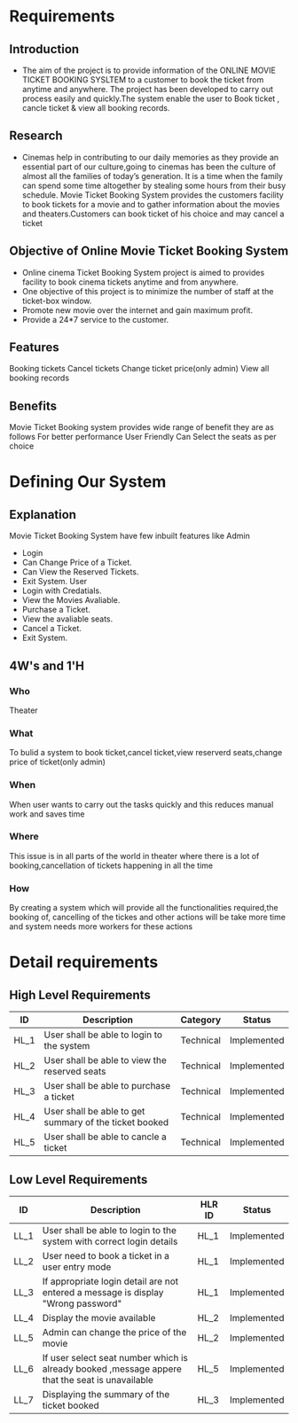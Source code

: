 # Requirements 
## Introduction
   * The aim of the project is to provide information of the ONLINE MOVIE TICKET BOOKING SYSLTEM to a customer to book the ticket from anytime and anywhere. The project has been developed to carry out process easily and quickly.The system enable the user to Book ticket , cancle ticket & view all booking records.  
   
## Research
  * Cinemas help in contributing to our daily memories as they provide an essential part of our culture,going to cinemas has been the culture of almost all the families of today’s generation. It is a time when the family can spend some time altogether by stealing some hours from their busy schedule. Movie Ticket Booking System provides the customers facility to book tickets for a movie and to gather information about the movies and theaters.Customers can book ticket of his choice and may cancel a ticket

## Objective of Online Movie Ticket Booking System
 * Online cinema Ticket Booking System project is aimed to provides facility to book cinema tickets anytime and from anywhere.
 * One objective of this project is to minimize the number of staff at the ticket-box window.
 * Promote new movie over the internet and gain maximum profit.
 * Provide a 24*7 service to the customer.
 
 ## Features
  Booking tickets
  Cancel tickets
  Change ticket price(only admin)
  View all booking records
  
 ## Benefits
  Movie Ticket Booking system provides wide range of benefit they are as follows
  For better performance
  User Friendly
  Can Select the seats as per choice
  
 # Defining Our System
 ## Explanation
   Movie Ticket Booking System have few inbuilt features like Admin 
   * Login
   * Can Change Price of a Ticket. 
   * Can View the Reserved Tickets.
   * Exit System. User
   * Login with Credatials.
   * View the Movies Avaliable.
   * Purchase a Ticket.
   * View the avaliable seats.
   * Cancel a Ticket. 
   * Exit System.

## 4W's and 1'H
### Who
  Theater
### What
  To bulid a system to book ticket,cancel ticket,view reserverd seats,change price of ticket(only admin)
### When
  When user wants to carry out the tasks quickly and this reduces manual work and saves time
### Where
  This issue is in all parts of the world in theater where there is a lot of booking,cancellation of tickets happening in all the time
### How
  By creating a system which will provide all the functionalities required,the booking of, cancelling of the tickes and other actions will be take more time and system needs more workers for these actions
  
  # Detail requirements
## High Level Requirements

| ID   |                           Description                  | Category  |   Status    |
|------|--------------------------------------------------------|-----------|-------------|
| HL_1 | User shall be able to login to the system              | Technical | Implemented |
| HL_2 | User shall be able to view the reserved seats          | Technical | Implemented |
| HL_3 | User shall be able to purchase a ticket                | Technical | Implemented |
| HL_4 | User shall be able to get summary of the ticket booked | Technical | Implemented |
| HL_5 | User shall be able to cancle a ticket                  | Technical | Implemented |


## Low Level Requirements 

| ID   |                                              Description                                        | HLR ID    |   Status    |
|------|-------------------------------------------------------------------------------------------------|-----------|-------------|
| LL_1 | User shall be able to login to the system with correct login details                            | HL_1      | Implemented |
| LL_2 | User need to book a ticket in a user entry mode                                                 | HL_1      | Implemented |
| LL_3 | If appropriate login detail are not entered a message is display "Wrong password"               | HL_1      | Implemented |
| LL_4 | Display the movie available                                                                     | HL_2      | Implemented |
| LL_5 | Admin can change the price of the movie                                                         | HL_2      | Implemented |
| LL_6 | If user select seat number which is already booked ,message appere that the seat is unavailable | HL_5      | Implemented |
| LL_7 | Displaying the summary of the ticket booked                                                     | HL_3      | Implemented |

